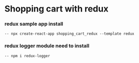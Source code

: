 # Shopping cart with redux 
### redux sample app install
    -- npx create-react-app shopping_cart_redux --template redux
### redux logger module need to install
    -- npm i redux-logger